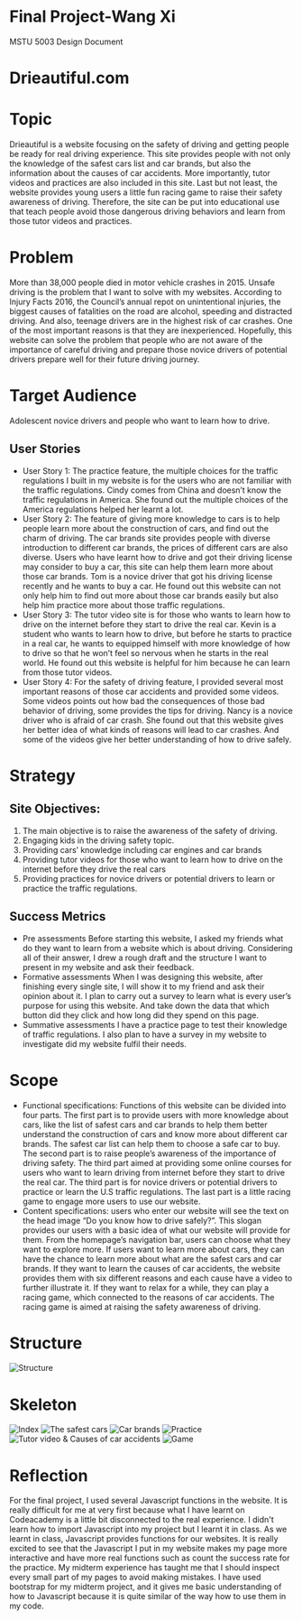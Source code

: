 # Final Project-Wang Xi
MSTU 5003 Design Document
# Drieautiful.com
# Topic
Drieautiful is a website focusing on the safety of driving and getting people be ready for real driving experience. This site provides people with not only the knowledge of the safest cars list and car brands, but also the information about the causes of car accidents. More importantly, tutor videos and practices are also included in this site. Last but not least, the website provides young users a little fun racing game to raise their safety awareness of driving. Therefore, the site can be put into educational use that teach people avoid those dangerous driving behaviors and learn from those tutor videos and practices.
# Problem
More than 38,000 people died in motor vehicle crashes in 2015. Unsafe driving is the problem that I want to solve with my websites. According to Injury Facts 2016, the Council’s annual repot on unintentional injuries, the biggest causes of fatalities on the road are alcohol, speeding and distracted driving. And also, teenage drivers are in the highest risk of car crashes. One of the most important reasons is that they are inexperienced. Hopefully, this website can solve the problem that people who are not aware of the importance of careful driving and prepare those novice drivers of potential drivers prepare well for their future driving journey.
# Target Audience
Adolescent novice drivers and people who want to learn how to drive.
## User Stories
* User Story 1:
The practice feature, the multiple choices for the traffic regulations I built in my website is for the users who are not familiar with the traffic regulations.
Cindy comes from China and doesn’t know the traffic regulations in America. She found out the multiple choices of the America regulations helped her learnt a lot.
* User Story 2:
The feature of giving more knowledge to cars is to help people learn more about the construction of cars, and find out the charm of driving. The car brands site provides people with diverse introduction to different car brands, the prices of different cars are also diverse. Users who have learnt how to drive and got their driving license may consider to buy a car, this site can help them learn more about those car brands.
Tom is a novice driver that got his driving license recently and he wants to buy a car. He found out this website can not only help him to find out more about those car brands easily but also help him practice more about those traffic regulations.
* User Story 3:
The tutor video site is for those who wants to learn how to drive on the internet before they start to drive the real car.
Kevin is a student who wants to learn how to drive, but before he starts to practice in a real car, he wants to equipped himself with more knowledge of how to drive so that he won’t feel so nervous when he starts in the real world. He found out this website is helpful for him because he can learn from those tutor videos.
* User Story 4:
For the safety of driving feature, I provided several most important reasons of those car accidents and provided some videos. Some videos points out how bad the consequences of those bad behavior of driving, some provides the tips for driving.
Nancy is a novice driver who is afraid of car crash. She found out that this website gives her better idea of what kinds of reasons will lead to car crashes. And some of the videos give her better understanding of how to drive safely.
# Strategy
## Site Objectives:
1.	The main objective is to raise the awareness of the safety of driving.
1.  Engaging kids in the driving safety topic.
1.	Providing cars’ knowledge including car engines and car brands
1.	Providing tutor videos for those who want to learn how to drive on the internet before they drive the real cars
1.	Providing practices for novice drivers or potential drivers to learn or practice the traffic regulations.
## Success Metrics
* Pre assessments
Before starting this website, I asked my friends what do they want to learn from a website which is about driving. Considering all of their answer, I drew a rough draft and the structure I want to present in my website and ask their feedback.
*	Formative assessments
When I was designing this website, after finishing every single site, I will show it to my friend and ask their opinion about it. I plan to carry out a survey to learn what is every user’s purpose for using this website. And take down the data that which button did they click and how long did they spend on this page.
*	Summative assessments
I have a practice page to test their knowledge of traffic regulations. I also plan to have a survey in my website to investigate did my website fulfil their needs.
# Scope
* Functional specifications: Functions of this website can be divided into four parts. The first part is to provide users with more knowledge about cars, like the list of safest cars and car brands to help them better understand the construction of cars and know more about different car brands. The safest car list can help them to choose a safe car to buy. The second part is to raise people’s awareness of the importance of driving safety. The third part aimed at providing some online courses for users who want to learn driving from internet before they start to drive the real car. The third part is for novice drivers or potential drivers to practice or learn the U.S traffic regulations. The last part is a little racing game to engage more users to use our website.
* Content specifications: users who enter our website will see the text on the head image “Do you know how to drive safely?”. This slogan provides our users with a basic idea of what our website will provide for them. From the homepage’s navigation bar, users can choose what they want to explore more. If users want to learn more about cars, they can have the chance to learn more about what are the safest cars and car brands. If they want to learn the causes of car accidents, the website provides them with six different reasons and each cause have a video to further illustrate it. If they want to relax for a while, they can play a racing game, which connected to the reasons of car accidents. The racing game is aimed at raising the safety awareness of driving.
# Structure
![Structure](/structure.png)
# Skeleton
![Index](/Index.png)
![The safest cars](/safestcarlists.png)
![Car brands](/carbrands.png)
![Practice](/Practice.png)
![Tutor video & Causes of car accidents](/tutorvideo.png)
![Game](/Practice.png)
# Reflection
For the final project, I used several Javascript functions in the website. It is really difficult for me at very first because what I have learnt on Codeacademy is a little bit disconnected to the real experience. I didn't learn how to import Javascript into my project but I learnt it in class. As we learnt in class, Javascript provides functions for our websites. It is really excited to see that the Javascript I put in my website makes my page more interactive and have more real functions such as count the success rate for the practice. My midterm experience has taught me that I should inspect every small part of my pages to avoid making mistakes. I have used bootstrap for my midterm project, and it gives me basic understanding of how to Javascript because it is quite similar of the way how to use them in my code.  
